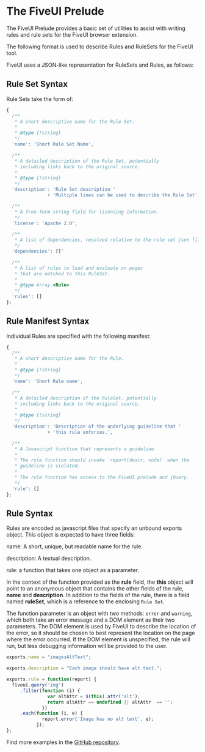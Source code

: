 # The FiveUI Prelude

The FiveUI Prelude provides a basic set of utilities to assist with
writing rules and rule sets for the FiveUI browser extension.

The following format is used to describe Rules and RuleSets for the
FiveUI tool.

FiveUI uses a JSON-like representation for RuleSets and Rules, as follows:


## Rule Set Syntax

Rule Sets take the form of:

```javascript
{
  /**
   * A short descriptive name for the Rule Set.
   *
   * @type {!string}
   */
  'name': 'Short Rule Set Name',

  /**
   * A detailed description of the Rule Set, potentially
   * including links back to the original source.
   *
   * @type {!string}
   */
  'description': 'Rule Set description '
               + 'Multiple lines can be used to describe the Rule Set',

  /**
   * A free-form string field for licensing information.
   */
  'license': 'Apache 2.0',

  /**
   * A list of dependencies, resolved relative to the rule set json file.
   */
  'dependencies': []'

  /**
   * A list of rules to load and evaluate on pages
   * that are matched to this RuleSet.
   *
   * @type Array.<Rule>
   */
  'rules': []
};
```

## Rule Manifest Syntax

Individual Rules are specified with the following manifest:

```javascript
{
  /**
   * A short descriptive name for the Rule.
   *
   * @type {!string}
   */
  'name': 'Short Rule name',

  /**
   * A detailed description of the RuleSet, potentially
   * including links back to the original source.
   *
   * @type {!string}
   */
  'description': 'Description of the underlying guideline that '
               + 'this rule enforces.',

  /**
   * A Javascript function that represents a guideline.
   *
   * The rule function should invoke `report(descr, node)` when the
   * guideline is violated.
   *
   * The rule function has access to the FiveUI prelude and jQuery.
   */
  'rule': []
};
```

## Rule Syntax

Rules are encoded as javascript files that specify an unbound exports
object.  This object is expected to have three fields:

name: A short, unique, but readable name for the rule.

description: A textual description.

rule: a function that takes one object as a parameter.

In the context of the function provided as the **rule** field, the
**this** object will point to an anonymous object that contains the
other fields of the rule, **name** and **description**.  In addition
to the fields of the rule, there is a field named **ruleSet**, which
is a reference to the enclosing `Rule Set`.

The function parameter is an object with two methods: `error` and
`warning`, which both take an error message and a DOM element as their
two parameters.  The DOM element is used by FiveUI to describe the
location of the error, so it should be chosen to best represent the
location on the page where the error occurred.  If the DOM element is
unspecified, the rule will run, but less debugging information will be
provided to the user.

```javascript
exports.name = "imagesAltText";

exports.description = "Each image should have alt text.";

exports.rule = function(report) {
  fiveui.query('img')
     .filter(function (i) {
               var altAttr = $(this).attr('alt');
               return altAttr == undefined || altAttr  == '';
             })
     .each(function (i, e) {
             report.error('Image has no alt text', e);
           });
};
```

Find more examples in the [GitHub repository](https://github.com/GaloisInc/FiveUI/tree/master/exampleData).
